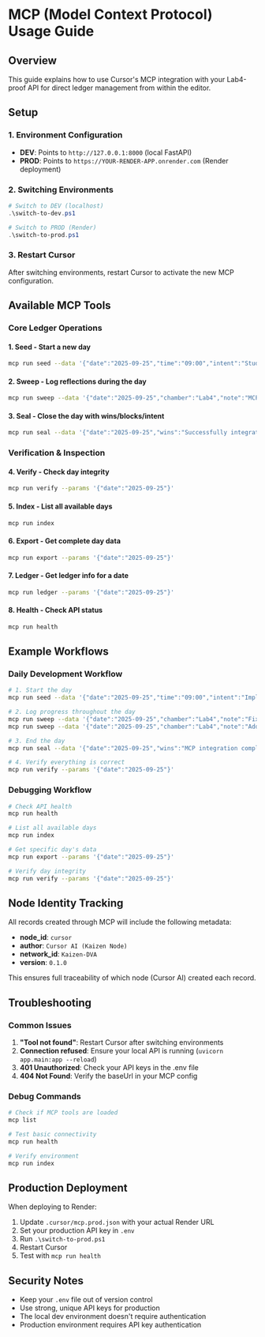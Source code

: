 # MCP (Model Context Protocol) Usage Guide

## Overview
This guide explains how to use Cursor's MCP integration with your Lab4-proof API for direct ledger management from within the editor.

## Setup

### 1. Environment Configuration
- **DEV**: Points to `http://127.0.0.1:8000` (local FastAPI)
- **PROD**: Points to `https://YOUR-RENDER-APP.onrender.com` (Render deployment)

### 2. Switching Environments
```powershell
# Switch to DEV (localhost)
.\switch-to-dev.ps1

# Switch to PROD (Render)
.\switch-to-prod.ps1
```

### 3. Restart Cursor
After switching environments, restart Cursor to activate the new MCP configuration.

## Available MCP Tools

### Core Ledger Operations

#### 1. Seed - Start a new day
```bash
mcp run seed --data '{"date":"2025-09-25","time":"09:00","intent":"Study FastAPI and MCP integration","meta":{}}'
```

#### 2. Sweep - Log reflections during the day
```bash
mcp run sweep --data '{"date":"2025-09-25","chamber":"Lab4","note":"MCP integration working perfectly","meta":{}}'
```

#### 3. Seal - Close the day with wins/blocks/intent
```bash
mcp run seal --data '{"date":"2025-09-25","wins":"Successfully integrated MCP with Lab4 API","blocks":"None","tomorrow_intent":"Deploy to Render and test production","meta":{}}'
```

### Verification & Inspection

#### 4. Verify - Check day integrity
```bash
mcp run verify --params '{"date":"2025-09-25"}'
```

#### 5. Index - List all available days
```bash
mcp run index
```

#### 6. Export - Get complete day data
```bash
mcp run export --params '{"date":"2025-09-25"}'
```

#### 7. Ledger - Get ledger info for a date
```bash
mcp run ledger --params '{"date":"2025-09-25"}'
```

#### 8. Health - Check API status
```bash
mcp run health
```

## Example Workflows

### Daily Development Workflow
```bash
# 1. Start the day
mcp run seed --data '{"date":"2025-09-25","time":"09:00","intent":"Implement new features","meta":{}}'

# 2. Log progress throughout the day
mcp run sweep --data '{"date":"2025-09-25","chamber":"Lab4","note":"Fixed authentication bug","meta":{}}'
mcp run sweep --data '{"date":"2025-09-25","chamber":"Lab4","note":"Added MCP integration","meta":{}}'

# 3. End the day
mcp run seal --data '{"date":"2025-09-25","wins":"MCP integration complete","blocks":"Need to test on Render","tomorrow_intent":"Deploy and test production","meta":{}}'

# 4. Verify everything is correct
mcp run verify --params '{"date":"2025-09-25"}'
```

### Debugging Workflow
```bash
# Check API health
mcp run health

# List all available days
mcp run index

# Get specific day's data
mcp run export --params '{"date":"2025-09-25"}'

# Verify day integrity
mcp run verify --params '{"date":"2025-09-25"}'
```

## Node Identity Tracking

All records created through MCP will include the following metadata:
- **node_id**: `cursor`
- **author**: `Cursor AI (Kaizen Node)`
- **network_id**: `Kaizen-DVA`
- **version**: `0.1.0`

This ensures full traceability of which node (Cursor AI) created each record.

## Troubleshooting

### Common Issues

1. **"Tool not found"**: Restart Cursor after switching environments
2. **Connection refused**: Ensure your local API is running (`uvicorn app.main:app --reload`)
3. **401 Unauthorized**: Check your API keys in the .env file
4. **404 Not Found**: Verify the baseUrl in your MCP config

### Debug Commands
```bash
# Check if MCP tools are loaded
mcp list

# Test basic connectivity
mcp run health

# Verify environment
mcp run index
```

## Production Deployment

When deploying to Render:

1. Update `.cursor/mcp.prod.json` with your actual Render URL
2. Set your production API key in `.env`
3. Run `.\switch-to-prod.ps1`
4. Restart Cursor
5. Test with `mcp run health`

## Security Notes

- Keep your `.env` file out of version control
- Use strong, unique API keys for production
- The local dev environment doesn't require authentication
- Production environment requires API key authentication
